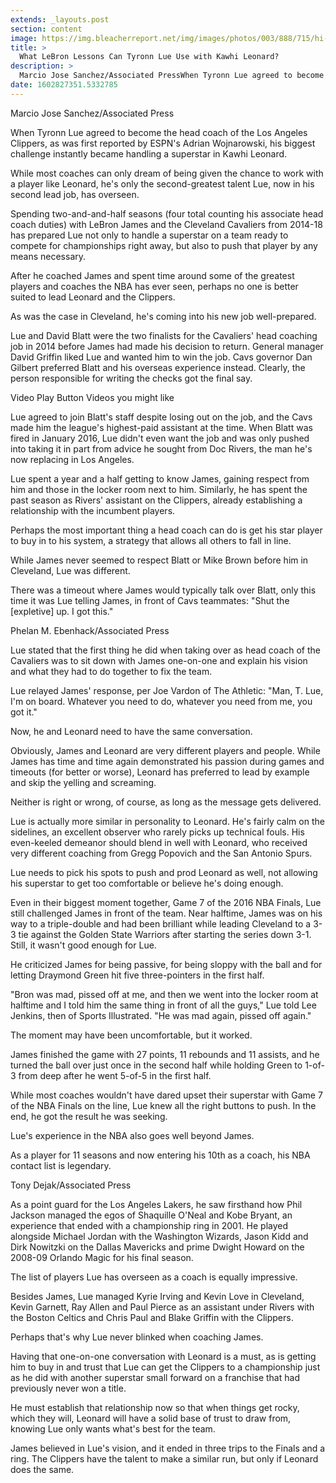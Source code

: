 ```yaml
--- 
extends: _layouts.post 
section: content 
image: https://img.bleacherreport.net/img/images/photos/003/888/715/hi-res-841d489015bf20ac68a2c2d9e8e387eb_crop_exact.jpg?w=1200&h=1200&q=75 
title: > 
  What LeBron Lessons Can Tyronn Lue Use with Kawhi Leonard? 
description: > 
  Marcio Jose Sanchez/Associated PressWhen Tyronn Lue agreed to become the head coach of the Los Angeles Clippers, as was first reported by ESPN's Adrian Wojnarowski, his biggest challenge instantly became handling a superstar in Kawhi Leonard.While most coaches can only dream of being given the chance to work with a player like Leonard, he's only the second-greatest talent Lue, now in his second lead job, has overseen.As was the case in Cleveland, he's coming into his new job well-prepared.While James never seemed to respect Blatt or Mike Brown before him in Cleveland, Lue was different.Lue relayed James' response, per Joe Vardon of The Athletic: "Man, T. Lue, I'm on board. 
date: 1602827351.5332785 
--- 
```

Marcio Jose Sanchez/Associated Press

When Tyronn Lue agreed to become the head coach of the Los Angeles Clippers, as was first reported by ESPN's Adrian Wojnarowski, his biggest challenge instantly became handling a superstar in Kawhi Leonard.

While most coaches can only dream of being given the chance to work with a player like Leonard, he's only the second-greatest talent Lue, now in his second lead job, has overseen.

Spending two-and-and-half seasons (four total counting his associate head coach duties) with LeBron James and the Cleveland Cavaliers from 2014-18 has prepared Lue not only to handle a superstar on a team ready to compete for championships right away, but also to push that player by any means necessary.

After he coached James and spent time around some of the greatest players and coaches the NBA has ever seen, perhaps no one is better suited to lead Leonard and the Clippers.

As was the case in Cleveland, he's coming into his new job well-prepared.

Lue and David Blatt were the two finalists for the Cavaliers' head coaching job in 2014 before James had made his decision to return. General manager David Griffin liked Lue and wanted him to win the job. Cavs governor Dan Gilbert preferred Blatt and his overseas experience instead. Clearly, the person responsible for writing the checks got the final say.

Video Play Button Videos you might like

Lue agreed to join Blatt's staff despite losing out on the job, and the Cavs made him the league's highest-paid assistant at the time. When Blatt was fired in January 2016, Lue didn't even want the job and was only pushed into taking it in part from advice he sought from Doc Rivers, the man he's now replacing in Los Angeles.

Lue spent a year and a half getting to know James, gaining respect from him and those in the locker room next to him. Similarly, he has spent the past season as Rivers' assistant on the Clippers, already establishing a relationship with the incumbent players.

Perhaps the most important thing a head coach can do is get his star player to buy in to his system, a strategy that allows all others to fall in line.

While James never seemed to respect Blatt or Mike Brown before him in Cleveland, Lue was different.

There was a timeout where James would typically talk over Blatt, only this time it was Lue telling James, in front of Cavs teammates: "Shut the [expletive] up. I got this."

Phelan M. Ebenhack/Associated Press

Lue stated that the first thing he did when taking over as head coach of the Cavaliers was to sit down with James one-on-one and explain his vision and what they had to do together to fix the team.

Lue relayed James' response, per Joe Vardon of The Athletic: "Man, T. Lue, I'm on board. Whatever you need to do, whatever you need from me, you got it."

Now, he and Leonard need to have the same conversation.

Obviously, James and Leonard are very different players and people. While James has time and time again demonstrated his passion during games and timeouts (for better or worse), Leonard has preferred to lead by example and skip the yelling and screaming.

Neither is right or wrong, of course, as long as the message gets delivered.

Lue is actually more similar in personality to Leonard. He's fairly calm on the sidelines, an excellent observer who rarely picks up technical fouls. His even-keeled demeanor should blend in well with Leonard, who received very different coaching from Gregg Popovich and the San Antonio Spurs.

Lue needs to pick his spots to push and prod Leonard as well, not allowing his superstar to get too comfortable or believe he's doing enough.

Even in their biggest moment together, Game 7 of the 2016 NBA Finals, Lue still challenged James in front of the team. Near halftime, James was on his way to a triple-double and had been brilliant while leading Cleveland to a 3-3 tie against the Golden State Warriors after starting the series down 3-1. Still, it wasn't good enough for Lue.

He criticized James for being passive, for being sloppy with the ball and for letting Draymond Green hit five three-pointers in the first half.

"Bron was mad, pissed off at me, and then we went into the locker room at halftime and I told him the same thing in front of all the guys," Lue told Lee Jenkins, then of Sports Illustrated. "He was mad again, pissed off again."

The moment may have been uncomfortable, but it worked.

James finished the game with 27 points, 11 rebounds and 11 assists, and he turned the ball over just once in the second half while holding Green to 1-of-3 from deep after he went 5-of-5 in the first half.

While most coaches wouldn't have dared upset their superstar with Game 7 of the NBA Finals on the line, Lue knew all the right buttons to push. In the end, he got the result he was seeking.

Lue's experience in the NBA also goes well beyond James.

As a player for 11 seasons and now entering his 10th as a coach, his NBA contact list is legendary.

Tony Dejak/Associated Press

As a point guard for the Los Angeles Lakers, he saw firsthand how Phil Jackson managed the egos of Shaquille O'Neal and Kobe Bryant, an experience that ended with a championship ring in 2001. He played alongside Michael Jordan with the Washington Wizards, Jason Kidd and Dirk Nowitzki on the Dallas Mavericks and prime Dwight Howard on the 2008-09 Orlando Magic for his final season.

The list of players Lue has overseen as a coach is equally impressive.

Besides James, Lue managed Kyrie Irving and Kevin Love in Cleveland, Kevin Garnett, Ray Allen and Paul Pierce as an assistant under Rivers with the Boston Celtics and Chris Paul and Blake Griffin with the Clippers.

Perhaps that's why Lue never blinked when coaching James.

Having that one-on-one conversation with Leonard is a must, as is getting him to buy in and trust that Lue can get the Clippers to a championship just as he did with another superstar small forward on a franchise that had previously never won a title.

He must establish that relationship now so that when things get rocky, which they will, Leonard will have a solid base of trust to draw from, knowing Lue only wants what's best for the team.

James believed in Lue's vision, and it ended in three trips to the Finals and a ring. The Clippers have the talent to make a similar run, but only if Leonard does the same.